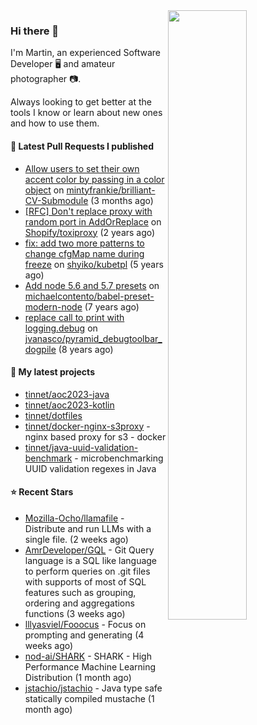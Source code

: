 <img align="right" src="https://github-profile-summary-cards.vercel.app/api/cards/profile-details?username=tinnet&theme=github" width="50%"/>
<h3 class="mt-n3">Hi there 👋</h3>

I'm Martin, an experienced Software Developer 🖥️ and amateur photographer 📷.

Always looking to get better at the tools I know or learn about new ones and how to use them.

#### 🔨 Latest Pull Requests I published

- [Allow users to set their own accent color by passing in a color object](https://github.com/mintyfrankie/brilliant-CV-Submodule/pull/10) on [mintyfrankie/brilliant-CV-Submodule](https://github.com/mintyfrankie/brilliant-CV-Submodule) (3 months ago)
- [[RFC] Don&#39;t replace proxy with random port in AddOrReplace](https://github.com/Shopify/toxiproxy/pull/356) on [Shopify/toxiproxy](https://github.com/Shopify/toxiproxy) (2 years ago)
- [fix: add two more patterns to change cfgMap name during freeze](https://github.com/shyiko/kubetpl/pull/12) on [shyiko/kubetpl](https://github.com/shyiko/kubetpl) (5 years ago)
- [Add node 5.6 and 5.7 presets](https://github.com/michaelcontento/babel-preset-modern-node/pull/35) on [michaelcontento/babel-preset-modern-node](https://github.com/michaelcontento/babel-preset-modern-node) (7 years ago)
- [replace call to print with logging.debug](https://github.com/jvanasco/pyramid_debugtoolbar_dogpile/pull/2) on [jvanasco/pyramid_debugtoolbar_dogpile](https://github.com/jvanasco/pyramid_debugtoolbar_dogpile) (8 years ago)

#### 🌱 My latest projects

- [tinnet/aoc2023-java](https://github.com/tinnet/aoc2023-java)
- [tinnet/aoc2023-kotlin](https://github.com/tinnet/aoc2023-kotlin)
- [tinnet/dotfiles](https://github.com/tinnet/dotfiles)
- [tinnet/docker-nginx-s3proxy](https://github.com/tinnet/docker-nginx-s3proxy) - nginx based proxy for s3 - docker
- [tinnet/java-uuid-validation-benchmark](https://github.com/tinnet/java-uuid-validation-benchmark) - microbenchmarking UUID validation regexes in Java

#### ⭐ Recent Stars

- [Mozilla-Ocho/llamafile](https://github.com/Mozilla-Ocho/llamafile) - Distribute and run LLMs with a single file. (2 weeks ago)
- [AmrDeveloper/GQL](https://github.com/AmrDeveloper/GQL) -  Git Query language is a SQL like language to perform queries on .git files with supports of most of SQL features such as grouping, ordering and aggregations functions (3 weeks ago)
- [lllyasviel/Fooocus](https://github.com/lllyasviel/Fooocus) - Focus on prompting and generating (4 weeks ago)
- [nod-ai/SHARK](https://github.com/nod-ai/SHARK) - SHARK - High Performance Machine Learning Distribution (1 month ago)
- [jstachio/jstachio](https://github.com/jstachio/jstachio) - Java type safe statically compiled mustache (1 month ago)
